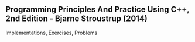 ## Programming Principles And Practice Using C++, 2nd Edition - Bjarne Stroustrup (2014)
Implementations, Exercises, Problems